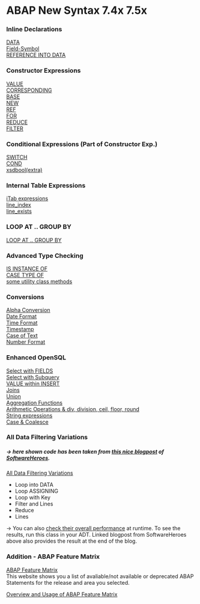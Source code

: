 # ABAP New Syntax 7.4x 7.5x

### Inline Declarations
[DATA](https://github.com/alikapllan/abap_new_syntax/blob/master/src/zcl_abap_new_syntax.clas.abap#L438-L453)  
[Field-Symbol](https://github.com/alikapllan/abap_new_syntax/blob/master/src/zcl_abap_new_syntax.clas.abap#L457-L465)  
[REFERENCE INTO DATA](https://github.com/alikapllan/abap_new_syntax/blob/master/src/zcl_abap_new_syntax.clas.abap#L467-L471)  

### Constructor Expressions
[VALUE](https://github.com/alikapllan/abap_new_syntax/blob/master/src/zcl_abap_new_syntax.clas.abap#L65-L86)  
[CORRESPONDING](https://github.com/alikapllan/abap_new_syntax/blob/master/src/zcl_abap_new_syntax.clas.abap#L90-L115)  
[BASE](https://github.com/alikapllan/abap_new_syntax/blob/master/src/zcl_abap_new_syntax.clas.abap#L114-L115)  
[NEW](https://github.com/alikapllan/abap_new_syntax/blob/master/src/zcl_abap_new_syntax.clas.abap#L119-L129)  
[REF](https://github.com/alikapllan/abap_new_syntax/blob/master/src/zcl_abap_new_syntax.clas.abap#L119-L129)  
[FOR](https://github.com/alikapllan/abap_new_syntax/blob/master/src/zcl_abap_new_syntax.clas.abap#L133-L159)  
[REDUCE](https://github.com/alikapllan/abap_new_syntax/blob/master/src/zcl_abap_new_syntax.clas.abap#L163-L179)  
[FILTER](https://github.com/alikapllan/abap_new_syntax/blob/master/src/zcl_abap_new_syntax.clas.abap#L183-L214)  

### Conditional Expressions (Part of Constructor Exp.)
[SWITCH](https://github.com/alikapllan/abap_new_syntax/blob/master/src/zcl_abap_new_syntax.clas.abap#L40-L43)  
[COND](https://github.com/alikapllan/abap_new_syntax/blob/master/src/zcl_abap_new_syntax.clas.abap#L49-L51)  
[xsdbool(extra)](https://github.com/alikapllan/abap_new_syntax/blob/master/src/zcl_abap_new_syntax.clas.abap#L46)  

### Internal Table Expressions
[iTab expressions](https://github.com/alikapllan/abap_new_syntax/blob/master/src/zcl_abap_new_syntax.clas.abap#L479-L497)  
[line_index](https://github.com/alikapllan/abap_new_syntax/blob/master/src/zcl_abap_new_syntax.clas.abap#L497)  
[line_exists](https://github.com/alikapllan/abap_new_syntax/blob/master/src/zcl_abap_new_syntax.clas.abap#L494)  

### LOOP AT .. GROUP BY
[LOOP AT .. GROUP BY](https://github.com/alikapllan/abap_new_syntax/blob/master/src/zcl_abap_new_syntax.clas.abap#L504-L534)

### Advanced Type Checking 
[IS INSTANCE OF](https://github.com/alikapllan/abap_new_syntax/blob/master/src/zcl_abap_new_syntax.clas.abap#L549-L552)  
[CASE TYPE OF](https://github.com/alikapllan/abap_new_syntax/blob/master/src/zcl_abap_new_syntax.clas.abap#L554-L560)  
[some utility class methods](https://github.com/alikapllan/abap_new_syntax/blob/master/src/zcl_abap_new_syntax.clas.abap#L562-L573)  

### Conversions
[Alpha Conversion](https://github.com/alikapllan/abap_new_syntax/blob/master/src/zcl_abap_new_syntax.clas.abap#L222-L232)  
[Date Format](https://github.com/alikapllan/abap_new_syntax/blob/master/src/zcl_abap_new_syntax.clas.abap#L235-L241)  
[Time Format](https://github.com/alikapllan/abap_new_syntax/blob/master/src/zcl_abap_new_syntax.clas.abap#L244-L249)  
[Timestamp](https://github.com/alikapllan/abap_new_syntax/blob/master/src/zcl_abap_new_syntax.clas.abap#L252-L259)  
[Case of Text](https://github.com/alikapllan/abap_new_syntax/blob/master/src/zcl_abap_new_syntax.clas.abap#L262-L266)  
[Number Format](https://github.com/alikapllan/abap_new_syntax/blob/master/src/zcl_abap_new_syntax.clas.abap#L269-L273)  

### Enhanced OpenSQL
[Select with FIELDS](https://github.com/alikapllan/abap_new_syntax/blob/master/src/zcl_abap_new_syntax.clas.abap#L280-L284)  
[Select with Subquery](https://github.com/alikapllan/abap_new_syntax/blob/master/src/zcl_abap_new_syntax.clas.abap#L286-L293)  
[VALUE within INSERT](https://github.com/alikapllan/abap_new_syntax/blob/master/src/zcl_abap_new_syntax.clas.abap#L295-L306)  
[Joins](https://github.com/alikapllan/abap_new_syntax/blob/master/src/zcl_abap_new_syntax.clas.abap#L308-L342)  
[Union](https://github.com/alikapllan/abap_new_syntax/blob/master/src/zcl_abap_new_syntax.clas.abap#L344-L371)  
[Aggregation Functions](https://github.com/alikapllan/abap_new_syntax/blob/master/src/zcl_abap_new_syntax.clas.abap#L374-L384)  
[Arithmetic Operations & div, division, ceil, floor, round](https://github.com/alikapllan/abap_new_syntax/blob/master/src/zcl_abap_new_syntax.clas.abap#L387-L401)  
[String expressions](https://github.com/alikapllan/abap_new_syntax/blob/master/src/zcl_abap_new_syntax.clas.abap#L404-L416)  
[Case & Coalesce](https://github.com/alikapllan/abap_new_syntax/blob/master/src/zcl_abap_new_syntax.clas.abap#L419-L429)  

### All Data Filtering Variations 
##### -> here shown code has been taken from [this nice blogpost](https://software-heroes.com/en/blog/abap-quick-performance-data-filtering) of [SoftwareHeroes](https://software-heroes.com/en/). 
[All Data Filtering Variations](https://github.com/alikapllan/abap_new_syntax/blob/master/src/zcl_demo_filtering.clas.abap#L101-L133)
- Loop into DATA
- Loop ASSIGNING
- Loop with Key
- Filter and Lines
- Reduce
- Lines
   
-> You can also [check their overall performance](https://github.com/alikapllan/abap_new_syntax/blob/master/src/zcl_demo_filtering.clas.abap#L45-L77) at runtime. To see the results, run this class in your ADT. Linked blogpost from SoftwareHeroes above also provides the result at the end of the blog.

### Addition - ABAP Feature Matrix 
[ABAP Feature Matrix](https://software-heroes.com/en/abap-feature-matrix)  
This website shows you a list of avaliable/not available or deprecated ABAP Statements for the release and area you selected.

[Overview and Usage of ABAP Feature Matrix](https://software-heroes.com/en/blog/abap-matirx-afm-alm-en)  
